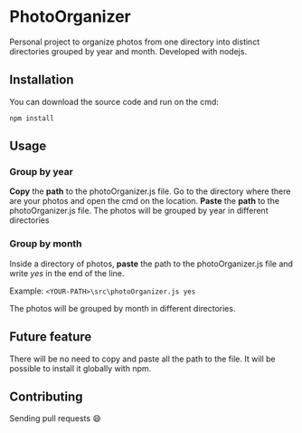 # PhotoOrganizer
Personal project to organize photos from one directory into distinct directories grouped by year and month. Developed with nodejs.

## Installation
You can download the source code and run on the cmd:
```
npm install
```

## Usage

### Group by year

**Copy** the **path** to the photoOrganizer.js file. Go to the directory where there are your photos and open the cmd on the location. 
**Paste** the **path** to the photoOrganizer.js file.
The photos will be grouped by year in different directories

### Group by month

Inside a directory of photos, **paste** the path to the photoOrganizer.js file and write *yes* in the end of the line.

Example: `<YOUR-PATH>\src\photoOrganizer.js yes`

The photos will be grouped by month in different directories.

## Future feature

There will be no need to copy and paste all the path to the file. It will be possible to install it globally with npm.

## Contributing

Sending pull requests :smile:
